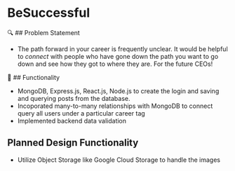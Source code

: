 # BeSuccessful

🔍 ## Problem Statement
- The path forward in your career is frequently unclear. It would be helpful to *connect* with people who have gone down the path you want to go down and see how they got to where they are. For the future CEOs!

🚀 ## Functionality
- MongoDB, Express.js, React.js, Node.js to create the login and saving and querying posts from the database. 
- Incoporated many-to-many relationships with MongoDB to connect query all users under a particular career tag
- Implemented backend data validation

## Planned Design Functionality
- Utilize Object Storage like Google Cloud Storage to handle the images


